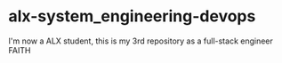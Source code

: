 # alx-system_engineering-devops
I'm now a ALX student, this is my 3rd repository as a full-stack engineer
FAITH
